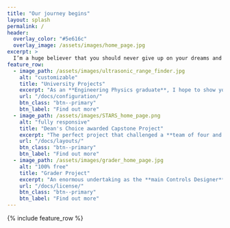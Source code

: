 ```yaml
---
title: "Our journey begins"
layout: splash
permalink: /
header:
  overlay_color: "#5e616c"
  overlay_image: /assets/images/home_page.jpg
excerpt: >
  I’m a huge believer that you should never give up on your dreams and that hard work never fails. On this website you’ll find my milestone projects that illustrate how I’ve grown over the years.<br />
feature_row:
  - image_path: /assets/images/ultrasonic_range_finder.jpg
    alt: "customizable"
    title: "University Projects"
    excerpt: "As an **Engineering Physics graduate**, I hope to show you my extensive experience in **software, electrical and mechanical** design and development. Here you'll find a range of projects that I'm proud of.                                                           "
    url: "/docs/configuration/"
    btn_class: "btn--primary"
    btn_label: "Find out more"
  - image_path: /assets/images/STARS_home_page.png
    alt: "fully responsive"
    title: "Dean's Choice awarded Capstone Project"
    excerpt: "The perfect project that challenged a **team of four and I**, where we caught the attention of **CHCH news**, Hamilton's local news network and the **praise of our professor**!                                                                                 "
    url: "/docs/layouts/"
    btn_class: "btn--primary"
    btn_label: "Find out more"
  - image_path: /assets/images/grader_home_page.jpg
    alt: "100% free"
    title: "Grader Project"
    excerpt: "An enormous undertaking as the **main Controls Designer** for this project. Where I took a major step into the **mining industry** and by taking that step applied everything I knew as an Engineering Physics graduate. Definitely my proudest achievement thus far!   "
    url: "/docs/license/"
    btn_class: "btn--primary"
    btn_label: "Find out more"      
---
```


{% include feature_row %}

